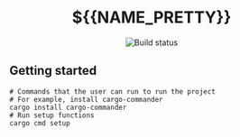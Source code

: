 <div align="center">

# ${{NAME_PRETTY}}

![Build status](https://img.shields.io/github/checks-status/${{OWNER}}/${{NAME}}/main)
</div>

## Getting started

```shell
# Commands that the user can run to run the project
# For example, install cargo-commander
cargo install cargo-commander
# Run setup functions
cargo cmd setup
```
